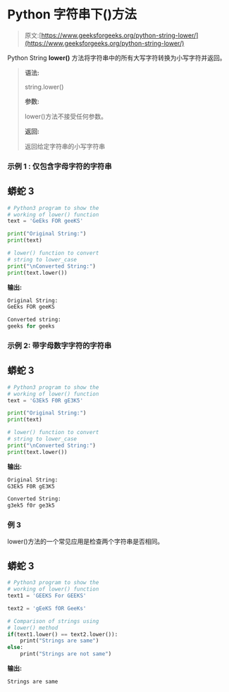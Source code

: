 # Python 字符串下()方法

> 原文:[https://www.geeksforgeeks.org/python-string-lower/](https://www.geeksforgeeks.org/python-string-lower/)

Python String **lower()** 方法将字符串中的所有大写字符转换为小写字符并返回。

> **语法:**
> 
> string.lower()
> 
> **参数:**
> 
> lower()方法不接受任何参数。
> 
> **返回:**
> 
> 返回给定字符串的小写字符串

### 示例 1 **:** 仅包含字母字符的字符串

## 蟒蛇 3

```py
# Python3 program to show the
# working of lower() function
text = 'GeEks FOR geeKS'

print("Original String:")
print(text)

# lower() function to convert
# string to lower_case
print("\nConverted String:")
print(text.lower())
```

**输出:**

```py
Original String:
GeEks FOR geeKS

Converted string:
geeks for geeks
```

### 示例 **2:** 带字母数字字符的字符串

## 蟒蛇 3

```py
# Python3 program to show the
# working of lower() function
text = 'G3Ek5 F0R gE3K5'

print("Original String:")
print(text)

# lower() function to convert
# string to lower_case
print("\nConverted String:")
print(text.lower())
```

**输出:**

```py
Original String:
G3Ek5 F0R gE3K5

Converted String:
g3ek5 f0r ge3k5
```

### **例 3**

lower()方法的一个常见应用是检查两个字符串是否相同。

## 蟒蛇 3

```py
# Python3 program to show the
# working of lower() function
text1 = 'GEEKS For GEEKS'

text2 = 'gEeKS fOR GeeKs'

# Comparison of strings using
# lower() method
if(text1.lower() == text2.lower()):
    print("Strings are same")
else:
    print("Strings are not same")
```

**输出:**

```py
Strings are same
```